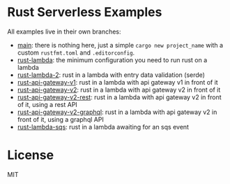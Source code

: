 # Rust Serverless Examples

All examples live in their own branches:

- [main](): there is nothing here, just a simple `cargo new project_name` with a custom `rustfmt.toml` and `.editorconfig`.
- [rust-lambda](): the minimum configuration you need to run rust on a lambda
- [rust-lambda-2](): rust in a lambda with entry data validation (serde)
- [rust-api-gateway-v1](): rust in a lambda with api gateway v1 in front of it
- [rust-api-gateway-v2](): rust in a lambda with api gateway v2 in front of it
- [rust-api-gateway-v2-rest](): rust in a lambda with api gateway v2 in front of it, using a rest API
- [rust-api-gateway-v2-graphql](): rust in a lambda with api gateway v2 in front of it, using a graphql API
- [rust-lambda-sqs](): rust in a lambda awaiting for an sqs event

# License

MIT
